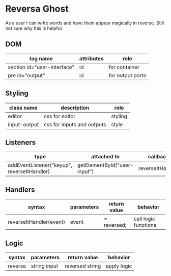 # Reversa Ghost

As a user I can write words and have them appear magically in reverse. Still not sure why this is helpful.

## DOM

| tag name                    | attributes | role             |
| --------------------------- | ---------- | ---------------- |
| section id="user-interface" | id         | for container    |
| pre id="output"             | id         | for output ports |

## Styling

| class name   | description                | role    |
| ------------ | -------------------------- | ------- |
| editor       | css for editor             | styling |
| input-output | css for inputs and outputs | style   |

## Listeners

| type                                        | attached to                  | callback         |
| ------------------------------------------- | ---------------------------- | ---------------- |
| addEventListener("keyup", reverseItHandler) | getElementById("user-input") | reverseItHandler |

## Handlers

| syntax                  | parameters | return value | behavior             |
| ----------------------- | ---------- | ------------ | -------------------- |
| reverseItHandler(event) | event      | = reversed;  | call logic functions |

## Logic

| syntax  | parameters   | return value    | behavior    |
| ------- | ------------ | --------------- | ----------- |
| reverse | string input | reversed string | apply logic |
